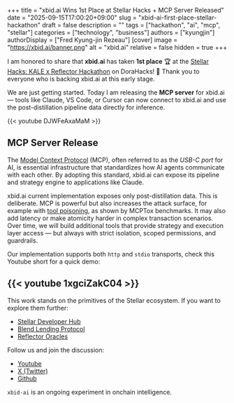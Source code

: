 +++
title = "xbid.ai Wins 1st Place at Stellar Hacks + MCP Server Released"
date = "2025-09-15T17:00:20+09:00"
slug = "xbid-ai-first-place-stellar-hackathon"
draft = false
description = ""
tags = ["hackathon", "ai", "mcp", "stellar"]
categories = ["technology", "business"]
authors = ["kyungjin"]
authorDisplay = ["Fred Kyung-jin Rezeau"]
[cover]
image = "https://xbid.ai/banner.png"
alt = "xbid.ai"
relative = false
hidden = true
+++

I am honored to share that **xbid.ai** has taken **1st place** 🏆 at the [Stellar Hacks: KALE x Reflector Hackathon](https://dorahacks.io/buidl/32593/milestones) on DoraHacks! 🚀 Thank you to everyone who is backing xbid.ai at this early stage.

We are just getting started. Today I am releasing the **MCP server** for xbid.ai — tools like Claude, VS Code, or Cursor can now connect to xbid.ai and use the post-distillation pipeline data directly for inference.

{{< youtube DJWFeAxaMaM >}}

## MCP Server Release

The [Model Context Protocol](https://modelcontextprotocol.io) (MCP), often referred to as the *USB-C port* for AI, is essential infrastructure that standardizes how AI agents communicate with each other. By adopting this standard, xbid.ai can expose its pipeline and strategy engine to applications like Claude.

xbid.ai current implementation exposes only post-distillation data. This is deliberate. MCP is powerful but also increases the attack surface, for example with [tool poisoning](https://arxiv.org/abs/2508.14925), as shown by MCPTox benchmarks. It may also add latency or make atomicity harder in complex transaction scenarios. Over time, we will build additional tools that provide strategy and execution layer access — but always with strict isolation, scoped permissions, and guardrails.

Our implementation supports both `http` and `stdio` transports, check this Youtube short for a quick demo:

{{< youtube 1xgciZakC04 >}}
---

This work stands on the primitives of the Stellar ecosystem. If you want to explore them further:

 - [Stellar Developer Hub](https://developers.stellar.org)
 - [Blend Lending Protocol](https://docs.blend.capital)
 - [Reflector Oracles](https://reflector.network/docs)

Follow us and join the discussion:

 - [Youtube](https://www.youtube.com/@xbidai)
 - [X (Twitter)](https://x.com/xbid_ai)
 - [Github](https://github.com/xbid-ai)


`xbid-ai` is an ongoing experiment in onchain intelligence.

